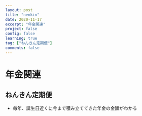 ```yaml
---
layout: post
title: "nenkin"
date: 2020-11-17
excerpt: "年金関連"
project: false
config: false
learning: true
tag: ["ねんきん定期便"]
comments: false
---
```


# 年金関連

## ねんきん定期便
 - 毎年、誕生日近くに今まで積み立ててきた年金の金額がわかる

